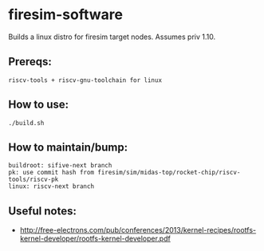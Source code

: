 firesim-software
==================================

Builds a linux distro for firesim target nodes. Assumes priv 1.10.

## Prereqs:

    riscv-tools + riscv-gnu-toolchain for linux

## How to use:

    ./build.sh

## How to maintain/bump:

    buildroot: sifive-next branch
    pk: use commit hash from firesim/sim/midas-top/rocket-chip/riscv-tools/riscv-pk
    linux: riscv-next branch

## Useful notes:

* http://free-electrons.com/pub/conferences/2013/kernel-recipes/rootfs-kernel-developer/rootfs-kernel-developer.pdf
